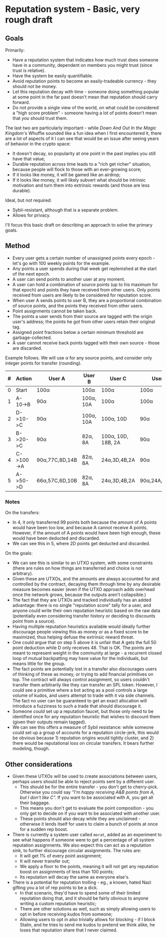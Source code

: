 # Reputation system - Basic, very rough draft

## Goals

Primarily:

- Have a reputation system that indicates how much trust does someone have in a community, dependent on members you might trust (since trust is relative).
- Have the system be easily quantifiable.
- Avoid reputation points to become an easily-tradeable currency - they should not be money.
- Let this reputation decay with time - someone doing something popular at some point in the far past doesn't mean that reputation should carry forward.
- Do not provide a single view of the world, on what could be considered a "high score problem" - someone having a lot of points doesn't mean that *you* should trust them.

The last two are particularly important - while *Down And Out In the Magic Kingdom*'s Whuffie sounded like a fun idea when I first encountered it, there are a lot of aspects of it I can see that would be an issue after seeing years of behavior in the crypto space:

- It doesn't decay, so popularity at one point in the past implies you still have that value;
- Durable reputation across time leads to a "rich get richer" situation, because people will flock to those with an ever-growing score;
- If it looks like money, it will be gamed like an airdrop;
- If it looks like money, it will likely subvert what should be intrinsic motivation and turn them into extrinsic rewards (and those are less durable).

Ideal, but not required:

- Sybil-resistant, although that is a separate problem.
- Allows for privacy.

I'll focus this basic draft on describing an approach to solve the primary goals.

## Method
 
- Every user gets a certain number of unassigned points every epoch - let's go with 100 weekly points for the example.
- Any points a user spends during that week get replenished at the start of the next epoch.
- A user can send points to another user at any moment.
- A user can hold a combination of source points (up to his maximum for that epoch) and points they have received from other users. Only points received from users are likely to be considered for reputation score.
- When user A sends points to user B, they are a proportional combination of source points, and the points they received from other users.
- Point assignments cannot be taken back.
- The points a user sends from their source are tagged with the origin user's address; the points he got from other users retain their original tag.
- Assigned point fractions below a certain minimum threshold are garbage-collected.
- A user cannot receive back points tagged with their own source - those are discarded.

Example follows. We will use α for any source points, and consider only integer points for transfer (rounding).

| # | Action | User A | User B | User C | User D |
|-|-|-|-|-|-|
| 0 | Start | 100α | 100α | 100α | 100α |
| 1 | A-10->B | 90α | 100α, 10A |  100α | 100α |
| 2 | D->10->C| 90α | 100α, 10A |  100α, 10D | 90α |
| 3 | B->20->C| 90α | 82α, 8A |  100α, 10D, 18B, 2A | 90α |
| 4 | C->100->A| 90α,77C,8D,14B| 82α, 8A |24α,3D,4B,2A|90α|
| 5 | A->50->D| 66α,57C,6D,10B| 82α, 8A |24α,3D,4B,2A|90α,24A,20C,4B|

### Notes

On the transfers:

- In 4, it only transferred 99 points both because the amount of A points would have been too low, and because A cannot receive A points. However, if the amount of A points would have been high enough, these would have been deducted and discarded.
- We can see this in 5, where 2D points get deducted and discarded.

On the goals:

- We can see this is similar to an UTXO system, with some constraints (there are rules on how things are transferred and choice is not arbitrary).
- Given these are UTXOs, and the amounts are always accounted for and controlled by the contract, decaying them through time by any desirable measure becomes easier (even if the UTXO approach adds overhead once the network grows, because the outputs aren't collapsible.)
- The fact that they are UTXOs and tracked individually has an added advantage: there is no single "reputation score" tally for a user, and anyone could write their own reputation heuristic based on the raw data (potentially even considering transfer history or deciding to discounts point from a source).
- Having multiple reputation heuristics available would ideally further discourage people viewing this as money or as a fixed score to be maximized, thus helping defuse the extrinsic reward threat.
- One could argue that on step 5 above it is unfair that A gets the full 50 point deduction while D only receives 48. That is OK. The points are meant to represent weight in the community at large - a recurrent closed loop of mutual backpatting may have value for the individuals, but means little for the group.
- The fact points are potentially lost in a transfer also discourages users of thinking of these as money, or trying to add financial primitives on top. The contract will always control assignment, so users couldn't transfer them arbitrarily like they can transfer an SPL token. However, I could see a primitive where a bot acting as a pool controls a large volume of kudos, and users attempt to trade with it via side channels. The fact no user can be guaranteed to get an exact allocation will introduce a fuzziness to such a trade that should discourage it.
- Someone *could* set up a reputation faucet, but those only need to be identified once for any reputation heuristic that wishes to discount them (given their outputs remain tagged).
- We can see this offers a measure of Sybil resistance: while someone could set up a group of accounts for a reputation circle-jerk, this would be obvious because 1) reputation origins would tightly cluster, and 2) there would be reputational loss on circular transfers.  It bears further modeling, though.

## Other considerations

- Given these UTXOs will be used to create associations between users, perhaps users should be able to reject points sent by a different user.
	- This should be for the entire transfer - you don't get to cherry-pick. Otherwise you could say *"I'm happy receiving A&B points from A, but I don't like C".*  If you want to be associated with A, you get all their baggage.
	- This means you don't get to evaluate the point composition - you only get to decide on if you want to be associated with another user.
	- These points should also decay while they are unclaimed - otherwise it lends itself for users to claim a bunch of points at once for a sudden rep boost.
- There is currently a system user called `morat`, added as an experiment to see what happens if someone were to get a percentage of all system reputation assignments. We also expect this can act as a reputation sink, to further discourage circular assignments. The rules are:
    - It will get 1% of every point assignment;
    - It will never transfer out;
    - We apply a floor to the points, meaning it will not get any reputation boost on assignments of less than 100 points;
    - Its reputation will decay the same as everyone else's.
- There is a potential for reputation trolling - eg., a known, hated Nazi gifting you a lot of rep points to be a dick.
	- In that scenario, they'd have to spend some of their limited reputation doing that, and it should be fairly obvious to anyone writing a custom reputation heuristic;
	- There are other solutions as well, such as simply allowing users to opt in before receiving kudos from someone;
	- Allowing users to opt in also trivially allows for blocking - if I block Stalin, and he tries to send me kudos to pretend we think alike, he loses that reputation share that I never claimed.